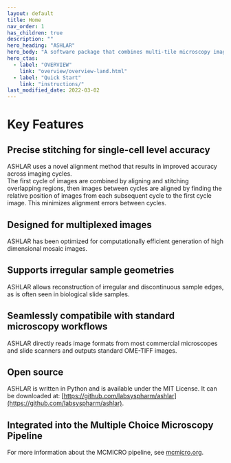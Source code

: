 ```yaml
---
layout: default
title: Home
nav_order: 1
has_children: true
description: ""
hero_heading: "ASHLAR"
hero_body: "A software package that combines multi-tile microscopy images into a high-dimensional mosaic image."
hero_ctas:
  - label: "OVERVIEW"
    link: "overview/overview-land.html"
  - label: "Quick Start"
    link: "instructions/"
last_modified_date: 2022-03-02
---
```


# Key Features

## Precise stitching for single-cell level accuracy
ASHLAR uses a novel alignment method that results in improved accuracy across imaging cycles.  
The first cycle of images are combined by aligning and stitching overlapping regions, then images between cycles are aligned by finding the relative position of images from each subsequent cycle to the first cycle image. This minimizes alignment errors between cycles. 

## Designed for multiplexed images
ASHLAR has been optimized for computationally efficient generation of high dimensional mosaic images.

## Supports irregular sample geometries
ASHLAR allows reconstruction of irregular and discontinuous sample edges, as is often seen in biological slide samples.

## Seamlessly compatibile with standard microscopy workflows
ASHLAR directly reads image formats from most commercial microscopes and slide scanners and outputs standard OME-TIFF images. 

## Open source
ASHLAR is written in Python and is available under the MIT License. It can be downloaded at: [https://github.com/labsyspharm/ashlar](https://github.com/labsyspharm/ashlar).

## Integrated into the Multiple Choice Microscopy Pipeline
For more information about the MCMICRO pipeline, see [mcmicro.org](mcmicro.org).







